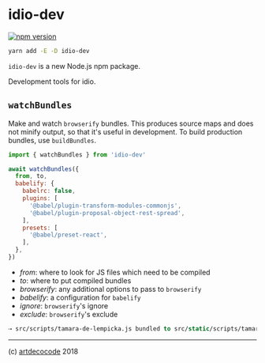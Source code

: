 # idio-dev

[![npm version](https://badge.fury.io/js/idio-dev.svg)](https://badge.fury.io/js/idio-dev)

```sh
yarn add -E -D idio-dev
```

`idio-dev` is a new Node.js npm package.

Development tools for idio.

## `watchBundles`

Make and watch `browserify` bundles. This produces source maps and does not minify output, so that it's useful in development. To build production bundles, use `buildBundles`.

```js
import { watchBundles } from 'idio-dev'

await watchBundles({
  from, to,
  babelify: {
    babelrc: false,
    plugins: [
      '@babel/plugin-transform-modules-commonjs',
      '@babel/plugin-proposal-object-rest-spread',
    ],
    presets: [
      '@babel/preset-react',
    ],
  },
})
```

- _from_: where to look for JS files which need to be compiled
- _to_: where to put compiled bundles
- _browserify_: any additional options to pass to `browserify`
- _babelify_: a configuration for `babelify`
- _ignore_: `browserify`'s ignore
- _exclude_: `browserify`'s exclude

```fs
⇢ src/scripts/tamara-de-lempicka.js bundled to src/static/scripts/tamara-de-lempicka.js
```

---

(c) [artdecocode][1] 2018

[1]: https://artdeco.bz
